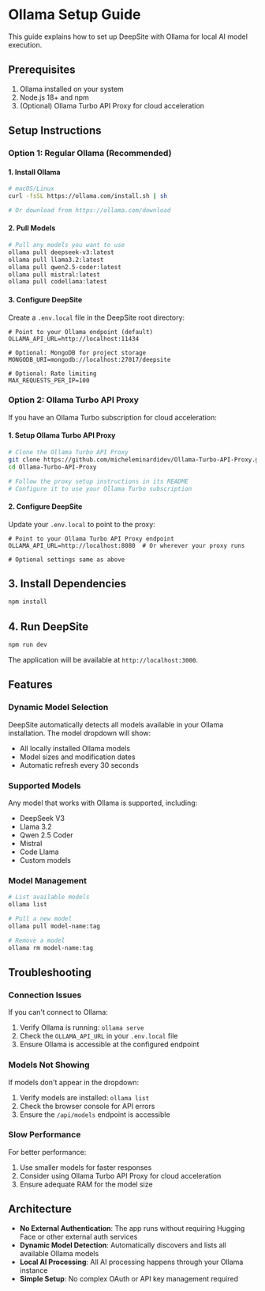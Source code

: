 # Ollama Setup Guide

This guide explains how to set up DeepSite with Ollama for local AI model execution.

## Prerequisites

1. Ollama installed on your system
2. Node.js 18+ and npm
3. (Optional) Ollama Turbo API Proxy for cloud acceleration

## Setup Instructions

### Option 1: Regular Ollama (Recommended)

#### 1. Install Ollama

```bash
# macOS/Linux
curl -fsSL https://ollama.com/install.sh | sh

# Or download from https://ollama.com/download
```

#### 2. Pull Models

```bash
# Pull any models you want to use
ollama pull deepseek-v3:latest
ollama pull llama3.2:latest
ollama pull qwen2.5-coder:latest
ollama pull mistral:latest
ollama pull codellama:latest
```

#### 3. Configure DeepSite

Create a `.env.local` file in the DeepSite root directory:

```env
# Point to your Ollama endpoint (default)
OLLAMA_API_URL=http://localhost:11434

# Optional: MongoDB for project storage
MONGODB_URI=mongodb://localhost:27017/deepsite

# Optional: Rate limiting
MAX_REQUESTS_PER_IP=100
```

### Option 2: Ollama Turbo API Proxy

If you have an Ollama Turbo subscription for cloud acceleration:

#### 1. Setup Ollama Turbo API Proxy

```bash
# Clone the Ollama Turbo API Proxy
git clone https://github.com/micheleminardidev/Ollama-Turbo-API-Proxy.git
cd Ollama-Turbo-API-Proxy

# Follow the proxy setup instructions in its README
# Configure it to use your Ollama Turbo subscription
```

#### 2. Configure DeepSite

Update your `.env.local` to point to the proxy:

```env
# Point to your Ollama Turbo API Proxy endpoint
OLLAMA_API_URL=http://localhost:8080  # Or wherever your proxy runs

# Optional settings same as above
```

## 3. Install Dependencies

```bash
npm install
```

## 4. Run DeepSite

```bash
npm run dev
```

The application will be available at `http://localhost:3000`.

## Features

### Dynamic Model Selection

DeepSite automatically detects all models available in your Ollama installation. The model dropdown will show:
- All locally installed Ollama models
- Model sizes and modification dates
- Automatic refresh every 30 seconds

### Supported Models

Any model that works with Ollama is supported, including:
- DeepSeek V3
- Llama 3.2
- Qwen 2.5 Coder
- Mistral
- Code Llama
- Custom models

### Model Management

```bash
# List available models
ollama list

# Pull a new model
ollama pull model-name:tag

# Remove a model
ollama rm model-name:tag
```

## Troubleshooting

### Connection Issues

If you can't connect to Ollama:

1. Verify Ollama is running: `ollama serve`
2. Check the `OLLAMA_API_URL` in your `.env.local` file
3. Ensure Ollama is accessible at the configured endpoint

### Models Not Showing

If models don't appear in the dropdown:

1. Verify models are installed: `ollama list`
2. Check the browser console for API errors
3. Ensure the `/api/models` endpoint is accessible

### Slow Performance

For better performance:

1. Use smaller models for faster responses
2. Consider using Ollama Turbo API Proxy for cloud acceleration
3. Ensure adequate RAM for the model size

## Architecture

- **No External Authentication**: The app runs without requiring Hugging Face or other external auth services
- **Dynamic Model Detection**: Automatically discovers and lists all available Ollama models
- **Local AI Processing**: All AI processing happens through your Ollama instance
- **Simple Setup**: No complex OAuth or API key management required